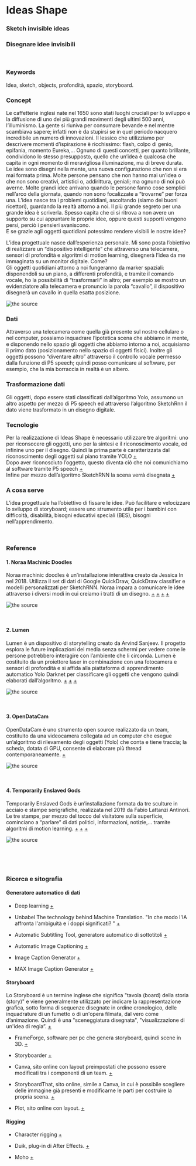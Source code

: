 # Ideas Shape

### Sketch invisible ideas
### Disegnare idee invisibili

<br>

### Keywords
Idea, sketch, objects, profondità, spazio, storyboard.

### Concept 

Le caffetterie inglesi nate nel 1650 sono stati luoghi cruciali per lo sviluppo e la diffusione 
di uno dei più grandi movimenti degli ultimi 500 anni, l’illuminismo. La gente si riuniva 
per consumare bevande e nel mentre scambiava sapere; infatti non è da stupirsi se in quel 
periodo nacquero incredibile un numero di innovazioni.
Il lessico che utilizziamo per descrivere momenti d’ispirazione è ricchissimo: flash, 
colpo di genio, epifania, momento Eureka,… Ognuno di questi concetti, per quanto brillante, 
condividono lo stesso presupposto, quello che un’idea è qualcosa che capita in ogni 
momento di meravigliosa illuminazione, ma di breve durata. 
Le idee sono disegni nella mente, una nuova configurazione che non si era mai formata prima.
Molte persone pensano che non hanno mai un’idea o che non sono creativi, artistici o, 
addirittura, geniali; ma ognuno di noi può averne. Molte grandi idee arrivano quando 
le persone fanno cose semplici nell’arco della giornata, quando non sono focalizzate 
a “trovarne” per forza una. L’idea nasce tra i problemi quotidiani, ascoltando (siamo 
dei buoni ricettori), guardando la realtà attorno a noi. Il più grande segreto per una grande 
idea è scriverla.
Spesso capita che ci si ritrova a non avere un supporto su cui appuntare le proprie idee, 
oppure questi supporti vengono persi, perciò i pensieri svaniscono. <br>
E se grazie agli oggetti quotidiani potessimo rendere visibili le nostre idee?


L’idea progettuale nasce dall’esperienza personale. Mi sono posta l’obiettivo di realizzare 
un “dispositivo intelligente” che attraverso una telecamera, sensori di profondità e algoritmi 
di motion learning, disegnerà l’idea da me immaginata su un monitor digitale. Come? <br>
Gli oggetti quotidiani attorno a noi fungeranno da marker spaziali: disponendoli su un piano, 
a differenti profondità, e tramite il comando vocale, ho la possibilità di “trasformarli” in altro; 
per esempio se mostro un evidenziatore alla telecamera e pronuncio la parola “cavallo”, 
il dispositivo disegnerà un cavallo in quella esatta posizione.

![the source](https://github.com/Francesca1996/archive/blob/master/Francesca1996/INVISIBLE/2_avanzamento/sketch.jpg)

### Dati

Attraverso una telecamera come quella già presente sul nostro cellulare o nel computer, possiamo inquadrare l’ipotetica scena che abbiamo in mente, e disponendo nello spazio gli oggetti che abbiamo intorno a noi, acquisiamo il primo dato (posizionamento nello spazio di oggetti fisici). 
Inoltre gli oggetti possono “diventare altro” attraverso il controllo vocale permesso dalla funzione di P5 speech; quindi posso comunicare al software, per esempio, che la mia borraccia in realtà è un albero.

### Trasformazione dati

Gli oggetti, dopo essere stati classificati dall’algoritmo Yolo, assumono un altro aspetto per mezzo di P5 speech ed attraverso l’algoritmo SketchRnn il dato viene trasformato in un disegno digitale.

### Tecnologie

Per la realizzazione di Ideas Shape è necessario utilizzare tre algoritmi: uno per riconsocere gli oggetti, uno per la sintesi e il riconoscimento vocale, ed infinine uno per il disegno.
Quindi la prima parte è caratterizzata dal riconoscimento degli oggetti sul piano 
tramite YOLO  [+](https://learn.ml5js.org/docs/#/reference/yolo) <br>
Dopo aver riconosciuto l’oggetto, questo diventa ciò che noi comunichiamo al software tramite P5 speech
[+](https://cloud.google.com/speech-to-text/?utm_campaign=emea-it-all-it-dr-skws-all-all-trial-e-gcp-1008073&utm_term=KW_web+speech+api-NET_g-PLAC_&gclid=Cj0KCQjwy6T1BRDXARIsAIqCTXrYZdTtMFdJzzA8jS_qlwWOI_TChlD3NBdWiJhkXmMvqzSZ6l40vmMaAvKLEALw_wcB&utm_content=text-ad-none-any-DEV_c-CRE_170512761790-ADGP_Hybrid+%7C+AW+SEM+%7C+SKWS+%7E+EXA_1%3A1_IT_IT_ML_Speech+API_web+speech+api-KWID_43700053286773738-kwd-64659325349-userloc_20597&utm_source=google&utm_medium=cpc&ds_rl=1245734) <br>
Infine per mezzo dell’algoritmo SketchRNN la scena verrà disegnata
[+](https://learn.ml5js.org/docs/#/reference/sketchrnn?id=examples)

### A cosa serve

L’idea progettuale ha l’obiettivo di fissare le idee.
Può facilitare e velocizzare lo sviluppo di storyboard; essere uno strumento utile per i bambini con difficoltà, disabilità, bisogni educativi speciali (BES), bisogni nell’apprendimento. 

<br>

### Reference

#### 1. Noraa Machinic Doodles

Noraa machinic doodles è un’installazione interattiva creato da Jessica In nel 2018. Utilizza il set di dati di Google QuickDraw, QuickDraw classifier e modelli personalizzati per SketchRNN. Noraa impara a comunicare le idee attraverso i diversi modi in cui creiamo i tratti di un disegno. 
[+](https://www.creativeapplications.net/processing/noraa-machinic-doodles-a-human-machine-collaborative-drawing/)
[+](https://vimeo.com/297579544)
[+](https://vimeo.com/303441462)
[+](https://www.jessicain.net/)


![the source](https://github.com/Francesca1996/archive/blob/master/Francesca1996/INVISIBLE/2_avanzamento/noraa.jpg)

<br>

#### 2. Lumen 

Lumen è un dispositivo di storytelling creato da Arvind Sanjeev. Il progetto esplora le future implicazioni dei media senza schermi per vedere come le persone potrebbero interagire con l’ambiente che li circonda. Lumen è costituito da un proiettore laser in combinazione con una fotocamera e sensori di profondità e si affida alla piattaforma di apprendimento automatico Yolo Darknet per classificare gli oggetti che vengono quindi elaborati dall’algoritmo. 
[+](https://www.creativeapplications.net/environment/lumen-mixed-reality-storytelling-device/)
[+](https://vimeo.com/246152360)
[+](https://vimeo.com/246658766)

![the source](https://github.com/Francesca1996/archive/blob/master/Francesca1996/INVISIBLE/2_avanzamento/lumen.jpg)

<br>

#### 3. OpenDataCam 

OpenDataCam è uno strumento open source realizzato da un team, costituito da una videocamera collegata ad un computer che esegue un’algoritmo di rilevamento degli oggetti (Yolo) che conta e tiene traccia; la scheda, dotata di GPU, consente di elaborare più thread contemporaneamente.
[+](https://www.creativeapplications.net/environment/opendatacam-2-0-an-open-source-tool-to-quantify-the-world/)

![the source](https://github.com/Francesca1996/archive/blob/master/Francesca1996/INVISIBLE/2_avanzamento/openDataCam.jpg)

<br>

#### 4. Temporarily Enslaved Gods

Temporarily Enslaved Gods è un’installazione formata da tre sculture in acciaio e stampe serigrafiche, realizzata nel 2019 da Fabio Lattanzi Antinori. Le tre stampe, per mezzo del tocco del visitatore sulla superficie, cominciano a “parlare” di dati politici, informazioni, notizie,… tramite algoritmi di motion learning. 
[+](https://www.piartworks.com/artists/57-fabio-lattanzi-antinori/works/9618-fabio-lattanzi-antinori-temporarily-enslaved-gods-2019/)
[+](https://lattanziantinori.com/temporarily-enslaved-gods/)
[+](https://www.piartworks.com/artists/57-fabio-lattanzi-antinori/works/)

![the source](https://github.com/Francesca1996/archive/blob/master/Francesca1996/INVISIBLE/2_avanzamento/TEG.jpg)

<br>
<br>
<br>

### Ricerca e sitografia

#### Generatore automatico di dati

- Deep learning 
[+](https://www.ai4business.it/intelligenza-artificiale/deep-learning/deep-learning-cose/)

- Unbabel The technology behind Machine Translation. "In che modo l'IA affronta l'ambiguità e i doppi significati?
"
[+](https://www.behance.net/gallery/89364787/Unbabel-The-technology-behind-Machine-Translation?tracking_source=search_projects_recommended%7Cmotion%20learning)

- Automatic Subtitling Tool, generatore automatico di sottotitoli 
[+](https://www.happyscribe.co/subtitle-generator)

- Automatic Image Captioning 
 [+](https://blog.goodaudience.com/automatic-image-captioning-building-an-image-caption-generator-from-scratch-4bdd8744bc38)
 
 - Image Caption Generator 
[+](https://developer.ibm.com/exchanges/models/all/max-image-caption-generator/)
 
 - MAX Image Caption Generator
[+](http://max-image-caption-generator-web-app.mybluemix.net/?_ga=2.112417027.623191060.1588260577-2056172043.1588260577&cm_mc_uid=82764929109315882605782&cm_mc_sid_50200000=15263521588260578254&cm_mc_sid_52640000=65997501588260578268)

#### Storyboard

Lo Storyboard è un termine inglese che significa "tavola (board) della storia (story)" e viene generalmente utilizzato per indicare la rappresentazione grafica, sotto forma di sequenze disegnate in ordine cronologico, delle inquadrature di un fumetto o di un'opera filmata, dal vero come d’animazione. Quindi è una "sceneggiatura disegnata", "visualizzazione di un'idea di regia”. 
[+](https://en.wikipedia.org/wiki/Storyboard)

- FrameForge, software per pc che genera storyboard, quindi scene in 3D.
[+](https://www.frameforge.com/)

- Storyboarder
[+](https://wonderunit.com/storyboarder/)

- Canva, sito online con layout preimpostati che possono essere modificati tra i componenti di un team.
[+](https://www.canva.com/design/DAD7AGpemg4/Ts3uYmxseecbkHM5lIY4vA/edit?category=tACZCvd_vC0&utm_source=onboarding)

- StoryboardThat, sito online, simile a Canva, in cui è possibile scegliere delle immagine già presenti e modificarne le parti per costruire la propria scena. 
[+](https://www.storyboardthat.com/storyboard-creator)

- Plot, sito online con layout.
 [+](https://theplot.io/)
 
 #### Rigging

- Character rigging 
 [+](https://www.behance.net/gallery/79001011/Character-rigging-and-animation-masterclass?tracking_source=search_projects_recommended%7Crigging)
 
 - Duik, plug-in di After Effects.
 [+](https://rainboxlab.org/tools/duik/)
 
 - Moho 
 [+](https://my.smithmicro.com/moho-2D-animation-software.html)













